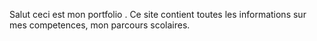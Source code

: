 Salut ceci est mon portfolio . Ce site contient toutes les informations sur mes competences, mon parcours scolaires.
